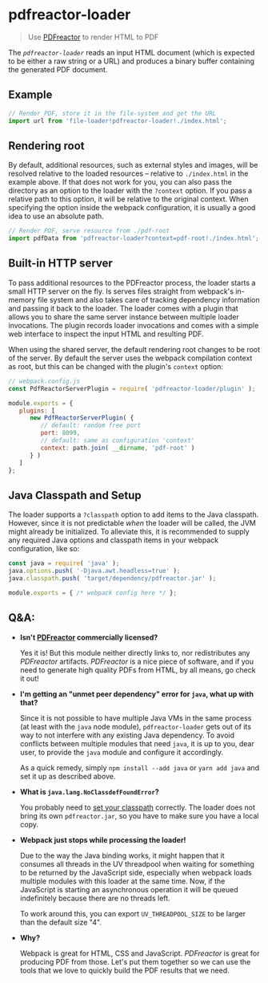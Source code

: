 # pdfreactor-loader

> Use [PDFreactor](https://pdfreactor.com) to render HTML to PDF

The _`pdfreactor-loader`_ reads an input HTML document (which is expected to be either a raw string or a URL)
and produces a binary buffer containing the generated PDF document.


## Example

```js
// Render PDF, store it in the file-system and get the URL
import url from 'file-loader!pdfreactor-loader!./index.html';
```

## Rendering root

By default, additional resources, such as external styles and images, will be resolved relative to the
loaded resources – relative to `./index.html` in the example above. If that does not work for you, you
can also pass the directory as an option to the loader with the `?context` option. If you pass a relative
path to this option, it will be relative to the original context. When specifying the option inside the
webpack configuration, it is usually a good idea to use an absolute path.

```js
// Render PDF, serve resource from ./pdf-root
import pdfData from 'pdfreactor-loader?context=pdf-root!./index.html';
```


## Built-in HTTP server

To pass additional resources to the PDFreactor process, the loader starts a small HTTP server on the fly.
Is serves files straight from webpack's in-memory file system and also takes care of tracking dependency
information and passing it back to the loader.
The loader comes with a plugin that allows you to share the same server instance between multiple loader
invocations. The plugin records loader invocations and comes with a simple web interface to inspect the
input HTML and resulting PDF.

When using the shared server, the default rendering root changes to be root of the server.
By default the server uses the webpack compilation context as root, but this can be changed with the
plugin's `context` option:

```js
// webpack.config.js
const PdfReactorServerPlugin = require( 'pdfreactor-loader/plugin' );

module.exports = {
   plugins: [
      new PdfReactorServerPlugin( {
         // default: random free port
         port: 8099,
         // default: same as configuration 'context'
         context: path.join( __dirname, 'pdf-root' )
      } )
   ]
};
```


## Java Classpath and Setup

The loader supports a `?classpath` option to add items to the Java classpath. However, since it is not
predictable _when_ the loader will be called, the JVM might already be initialized. To alleviate this, it is
recommended to supply any required Java options and classpath items in your webpack configuration, like so:

```js
const java = require( 'java' );
java.options.push( '-Djava.awt.headless=true' );
java.classpath.push( 'target/dependency/pdfreactor.jar' );

module.exports = { /* webpack config here */ };
```


## Q&A:

- **Isn't [PDFreactor](https://pdfreactor.com) commercially licensed?**

  Yes it is! But this module neither directly links to, nor redistributes any _PDFreactor_ artifacts.
  _PDFreactor_ is a nice piece of software, and if you need to generate high quality PDFs from HTML, by all
  means, go check it out!

- **I'm getting an "unmet peer dependency" error for `java`, what up with that?**

  Since it is not possible to have multiple Java VMs in the same process (at least with the `java` node
  module), `pdfreactor-loader` gets out of its way to not interfere with any existing Java dependency.
  To avoid conflicts between multiple modules that need `java`, it is up to you, dear user, to provide the
  `java` module and configure it accordingly.

  As a quick remedy, simply `npm install --add java` or `yarn add java` and set it up as described above.

- **What is `java.lang.NoClassdefFoundError`?**

  You probably need to [set your classpath](#java-classpath-and-setup) correctly. The loader does not bring
  its own `pdfreactor.jar`, so you have to make sure you have a local copy.

- **Webpack just stops while processing the loader!**

  Due to the way the Java binding works, it might happen that it consumes all threads in the UV threadpool
  when waiting for something to be returned by the JavaScript side, especially when webpack loads multiple
  modules with this loader at the same time. Now, if the JavaScript is starting an asynchronous operation
  it will be queued indefinitely because there are no threads left.

  To work around this, you can export `UV_THREADPOOL_SIZE` to be larger than the default size "4".

- **Why?**

  Webpack is great for HTML, CSS and JavaScript. _PDFreactor_ is great for producing PDF from those.
  Let's put them together so we can use the tools that we love to quickly build the PDF results that we need.
